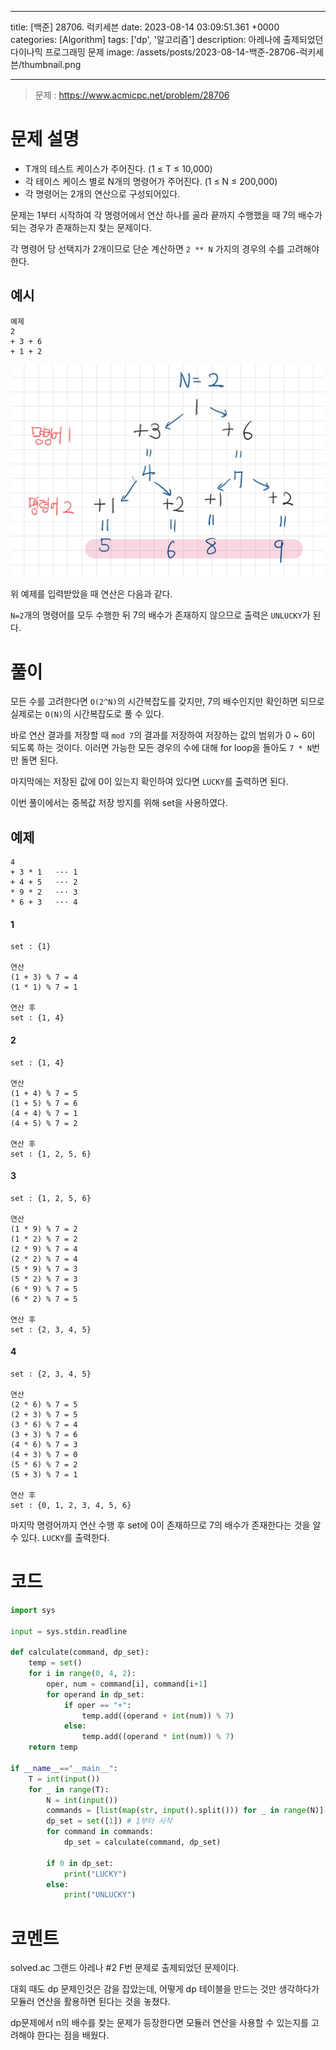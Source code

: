 

---
title: [백준] 28706. 럭키세븐
date: 2023-08-14 03:09:51.361 +0000
categories: [Algorithm]
tags: ['dp', '알고리즘']
description: 아레나에 출제되었던 다이나믹 프로그래밍 문제
image: /assets/posts/2023-08-14-백준-28706-럭키세븐/thumbnail.png

---

> 문제 : https://www.acmicpc.net/problem/28706

# 문제 설명

- T개의 테스트 케이스가 주어진다. (1 ≤ T ≤ 10,000)
- 각 테이스 케이스 별로 N개의 명령어가 주어진다. (1 ≤ N ≤ 200,000)
- 각 명령어는 2개의 연산으로 구성되어있다.

문제는 1부터 시작하여 각 명령어에서 연산 하나를 골라 끝까지 수행했을 때 7의 배수가 되는 경우가 존재하는지 찾는 문제이다.

각 명령어 당 선택지가 2개이므로 단순 계산하면 `2 ** N` 가지의 경우의 수를 고려해야한다.

## 예시

```
예제
2
+ 3 + 6
+ 1 + 2
```

![](/assets/posts/2023-08-14-백준-28706-럭키세븐/img0.png)

위 예제를 입력받았을 때 연산은 다음과 같다.

`N=2`개의 명령어를 모두 수행한 뒤 7의 배수가 존재하지 않으므로 출력은 `UNLUCKY`가 된다.

# 풀이

모든 수를 고려한다면 `O(2^N)`의 시간복잡도를 갖지만, 
7의 배수인지만 확인하면 되므로 실제로는 `O(N)`의 시간복잡도로 풀 수 있다.

바로 연산 결과를 저장할 때 `mod 7`의 결과를 저장하여 저장하는 값의 범위가 0 ~ 6이 되도록 하는 것이다.
이러면 가능한 모든 경우의 수에 대해 for loop을 돌아도 `7 * N`번만 돌면 된다.

마지막에는 저장된 값에 0이 있는지 확인하여 있다면 `LUCKY`를 출력하면 된다.

이번 풀이에서는 중복값 저장 방지를 위해 set을 사용하였다.

## 예제

```
4
+ 3 * 1   ··· 1
+ 4 + 5   ··· 2
* 9 * 2   ··· 3
* 6 + 3   ··· 4
```

#### 1
```
set : {1}

연산
(1 + 3) % 7 = 4
(1 * 1) % 7 = 1

연산 후
set : {1, 4}
```

#### 2
```
set : {1, 4}

연산
(1 + 4) % 7 = 5
(1 + 5) % 7 = 6
(4 + 4) % 7 = 1
(4 + 5) % 7 = 2

연산 후
set : {1, 2, 5, 6}
```

#### 3
```
set : {1, 2, 5, 6}

연산
(1 * 9) % 7 = 2
(1 * 2) % 7 = 2
(2 * 9) % 7 = 4
(2 * 2) % 7 = 4
(5 * 9) % 7 = 3
(5 * 2) % 7 = 3
(6 * 9) % 7 = 5
(6 * 2) % 7 = 5

연산 후
set : {2, 3, 4, 5}
```

#### 4
```
set : {2, 3, 4, 5}

연산
(2 * 6) % 7 = 5
(2 + 3) % 7 = 5
(3 * 6) % 7 = 4
(3 + 3) % 7 = 6
(4 * 6) % 7 = 3
(4 + 3) % 7 = 0
(5 * 6) % 7 = 2
(5 + 3) % 7 = 1

연산 후
set : {0, 1, 2, 3, 4, 5, 6}
```

마지막 명령어까지 연산 수행 후 set에 0이 존재하므로 7의 배수가 존재한다는 것을 알 수 있다.
`LUCKY`를 출력한다.

# 코드

```python
import sys

input = sys.stdin.readline

def calculate(command, dp_set):
    temp = set()
    for i in range(0, 4, 2):
        oper, num = command[i], command[i+1]
        for operand in dp_set:
            if oper == "+":
                temp.add((operand + int(num)) % 7)
            else:
                temp.add((operand * int(num)) % 7)
    return temp

if __name__=="__main__":
    T = int(input())
    for _ in range(T):
        N = int(input())
        commands = [list(map(str, input().split())) for _ in range(N)]
        dp_set = set([1]) # 1부터 시작
        for command in commands:
            dp_set = calculate(command, dp_set)
            
        if 0 in dp_set:
            print("LUCKY")
        else:
            print("UNLUCKY")
```

# 코멘트

solved.ac 그랜드 아레나 #2 F번 문제로 출제되었던 문제이다.

대회 때도 dp 문제인것은 감을 잡았는데, 어떻게 dp 테이블을 만드는 것만 생각하다가 모듈러 연산을 활용하면 된다는 것을 놓쳤다.

dp문제에서 n의 배수를 찾는 문제가 등장한다면 모듈러 연산을 사용할 수 있는지를 고려해야 한다는 점을 배웠다.

        